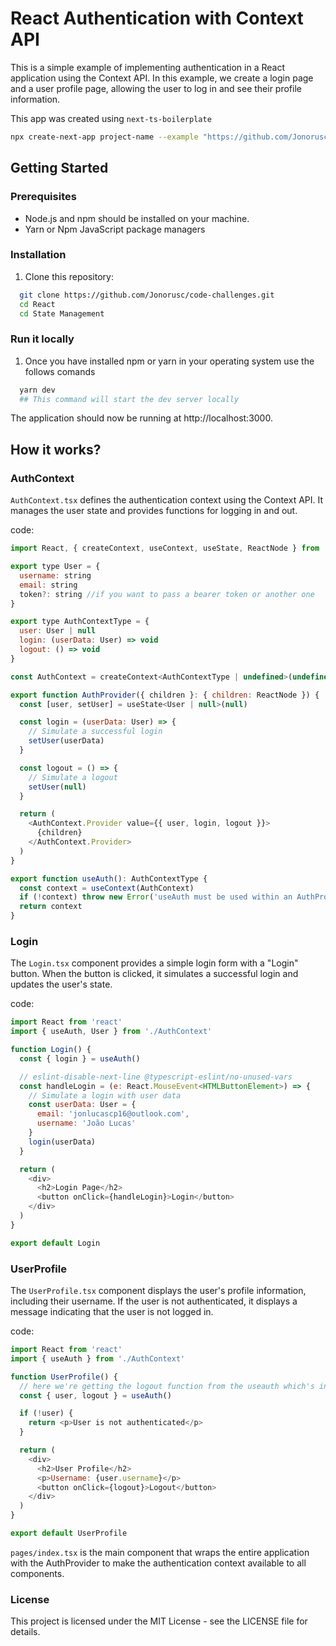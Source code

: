 # React Authentication with Context API

This is a simple example of implementing authentication in a React application using the Context API. In this example, we create a login page and a user profile page, allowing the user to log in and see their profile information.

This app was created using `next-ts-boilerplate`

```bash
npx create-next-app project-name --example "https://github.com/Jonorusc/next-ts-boilerplate"
```

## Getting Started

### Prerequisites

- Node.js and npm should be installed on your machine.
- Yarn or Npm JavaScript package managers

### Installation

1. Clone this repository:

```bash
  git clone https://github.com/Jonorusc/code-challenges.git
  cd React
  cd State Management
```

### Run it locally

1. Once you have installed npm or yarn in your operating system use the follows comands

```bash
  yarn dev
  ## This command will start the dev server locally
```

The application should now be running at http://localhost:3000.

## How it works?

### AuthContext

`AuthContext.tsx` defines the authentication context using the Context API. It manages the user state and provides functions for logging in and out.

code:

```javascript
import React, { createContext, useContext, useState, ReactNode } from 'react'

export type User = {
  username: string
  email: string
  token?: string //if you want to pass a bearer token or another one
}

export type AuthContextType = {
  user: User | null
  login: (userData: User) => void
  logout: () => void
}

const AuthContext = createContext<AuthContextType | undefined>(undefined)

export function AuthProvider({ children }: { children: ReactNode }) {
  const [user, setUser] = useState<User | null>(null)

  const login = (userData: User) => {
    // Simulate a successful login
    setUser(userData)
  }

  const logout = () => {
    // Simulate a logout
    setUser(null)
  }

  return (
    <AuthContext.Provider value={{ user, login, logout }}>
      {children}
    </AuthContext.Provider>
  )
}

export function useAuth(): AuthContextType {
  const context = useContext(AuthContext)
  if (!context) throw new Error('useAuth must be used within an AuthProvider')
  return context
}

```

### Login

The `Login.tsx` component provides a simple login form with a "Login" button. When the button is clicked, it simulates a successful login and updates the user's state.

code:

```javascript
import React from 'react'
import { useAuth, User } from './AuthContext'

function Login() {
  const { login } = useAuth()

  // eslint-disable-next-line @typescript-eslint/no-unused-vars
  const handleLogin = (e: React.MouseEvent<HTMLButtonElement>) => {
    // Simulate a login with user data
    const userData: User = {
      email: 'jonlucascp16@outlook.com',
      username: 'João Lucas'
    }
    login(userData)
  }

  return (
    <div>
      <h2>Login Page</h2>
      <button onClick={handleLogin}>Login</button>
    </div>
  )
}

export default Login

```

### UserProfile

The `UserProfile.tsx` component displays the user's profile information, including their username. If the user is not authenticated, it displays a message indicating that the user is not logged in.

code:

```javascript
import React from 'react'
import { useAuth } from './AuthContext'

function UserProfile() {
  // here we're getting the logout function from the useauth which's in context
  const { user, logout } = useAuth()

  if (!user) {
    return <p>User is not authenticated</p>
  }

  return (
    <div>
      <h2>User Profile</h2>
      <p>Username: {user.username}</p>
      <button onClick={logout}>Logout</button>
    </div>
  )
}

export default UserProfile

```

`pages/index.tsx` is the main component that wraps the entire application with the AuthProvider to make the authentication context available to all components.

### License
This project is licensed under the MIT License - see the LICENSE file for details.

